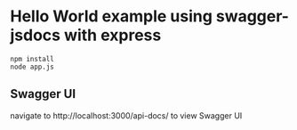 # Hello World example using swagger-jsdocs with express

```
npm install
node app.js
```

## Swagger UI
navigate to http://localhost:3000/api-docs/ to view Swagger UI
